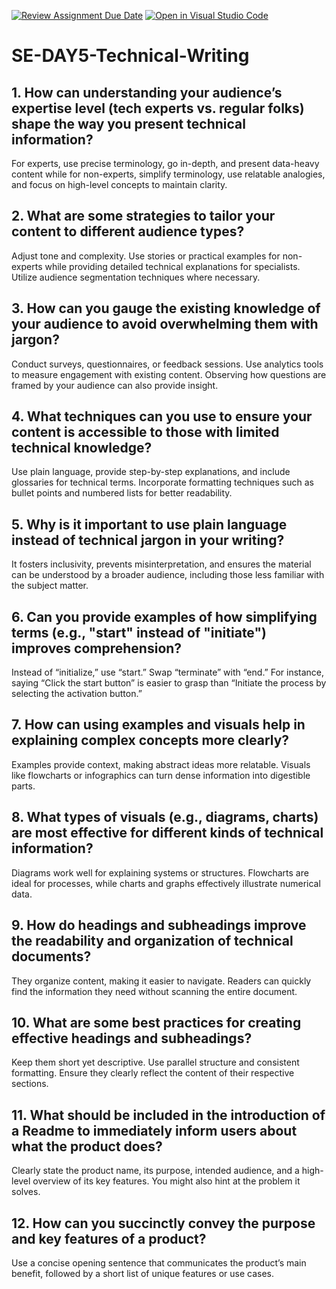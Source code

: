 [![Review Assignment Due Date](https://classroom.github.com/assets/deadline-readme-button-22041afd0340ce965d47ae6ef1cefeee28c7c493a6346c4f15d667ab976d596c.svg)](https://classroom.github.com/a/zsAR-pyY)
[![Open in Visual Studio Code](https://classroom.github.com/assets/open-in-vscode-2e0aaae1b6195c2367325f4f02e2d04e9abb55f0b24a779b69b11b9e10269abc.svg)](https://classroom.github.com/online_ide?assignment_repo_id=18783681&assignment_repo_type=AssignmentRepo)
# SE-DAY5-Technical-Writing
## 1. How can understanding your audience’s expertise level (tech experts vs. regular folks) shape the way you present technical information?
For experts, use precise terminology, go in-depth, and present data-heavy content while for non-experts, simplify terminology, use relatable analogies, and focus on high-level concepts to maintain clarity.

## 2. What are some strategies to tailor your content to different audience types?
Adjust tone and complexity. Use stories or practical examples for non-experts while providing detailed technical explanations for specialists. Utilize audience segmentation techniques where necessary.

## 3. How can you gauge the existing knowledge of your audience to avoid overwhelming them with jargon?
Conduct surveys, questionnaires, or feedback sessions. Use analytics tools to measure engagement with existing content. Observing how questions are framed by your audience can also provide insight.

## 4. What techniques can you use to ensure your content is accessible to those with limited technical knowledge?
Use plain language, provide step-by-step explanations, and include glossaries for technical terms. Incorporate formatting techniques such as bullet points and numbered lists for better readability.

## 5. Why is it important to use plain language instead of technical jargon in your writing?
It fosters inclusivity, prevents misinterpretation, and ensures the material can be understood by a broader audience, including those less familiar with the subject matter.

## 6. Can you provide examples of how simplifying terms (e.g., "start" instead of "initiate") improves comprehension?
Instead of “initialize,” use “start.” Swap “terminate” with “end.” For instance, saying “Click the start button” is easier to grasp than “Initiate the process by selecting the activation button.”

## 7. How can using examples and visuals help in explaining complex concepts more clearly?
Examples provide context, making abstract ideas more relatable. Visuals like flowcharts or infographics can turn dense information into digestible parts.

## 8. What types of visuals (e.g., diagrams, charts) are most effective for different kinds of technical information?
Diagrams work well for explaining systems or structures. Flowcharts are ideal for processes, while charts and graphs effectively illustrate numerical data.

## 9. How do headings and subheadings improve the readability and organization of technical documents?
They organize content, making it easier to navigate. Readers can quickly find the information they need without scanning the entire document.

## 10. What are some best practices for creating effective headings and subheadings?
Keep them short yet descriptive. Use parallel structure and consistent formatting. Ensure they clearly reflect the content of their respective sections.


## 11. What should be included in the introduction of a Readme to immediately inform users about what the product does?
Clearly state the product name, its purpose, intended audience, and a high-level overview of its key features. You might also hint at the problem it solves.

## 12. How can you succinctly convey the purpose and key features of a product?
Use a concise opening sentence that communicates the product’s main benefit, followed by a short list of unique features or use cases.
